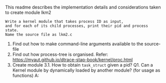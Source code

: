 This readme describes the implementation details and considerations taken to create module lkm2
```
Write a kernel module that takes process ID as input, 
and for each of its child processes, print their pid and process state. 
Name the source file as lkm2.c
```
1. Find out how to make command-line arguments available to the source-file 
2. Find out how process-tree is organised.
Refer: https://myaut.github.io/dtrace-stap-book/kernel/proc.html
3. Create module
3.1. How to obtain `task_struct` given a pid?
Q1. Can a Kernel module by dynamically loaded by another module? (for usage as functions)
A: 